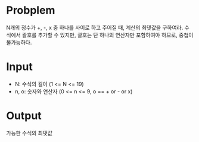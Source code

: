 # Probplem

N개의 정수가 +, -, x 중 하나를 사이로 하고 주어질 때, 계산의 최댓값을 구하여라.
수식에서 괄호를 추가할 수 있지만, 괄호는 단 하나의 연산자만 포함하여야 하므로, 중첩이 불가능하다.

# Input

- N: 수식의 길이 (1 <= N <= 19)
- n, o: 숫자와 연산자 (0 <= n <= 9, o == + or - or x)

# Output

가능한 수식의 최댓값
